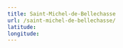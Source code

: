 ```yaml
---
title: Saint-Michel-de-Bellechasse
url: /saint-michel-de-bellechasse/
latitude: 
longitude: 
---
```

